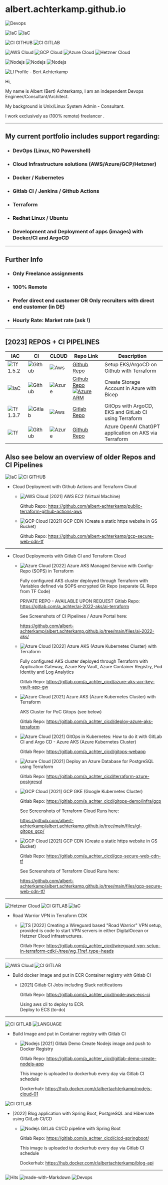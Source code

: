 # albert.achterkamp.github.io

  ![Devops](https://img.shields.io/badge/-100%25%20DevOps-blue)
  
   ![IaC](https://img.shields.io/badge/IaC-TERRAFORM-blueviolet) ![IaC](https://img.shields.io/badge/IaC-BICEP-blue)

   ![CI GITHUB](https://img.shields.io/badge/CI-GITHUB-black) ![CI GITLAB](https://img.shields.io/badge/CI-GITLAB-red)

   ![AWS Cloud](https://img.shields.io/badge/CLOUD-AWS-orange) ![GCP Cloud](https://img.shields.io/badge/CLOUD-GCP-brightgreen) ![Azure Cloud](https://img.shields.io/badge/CLOUD-AZURE-blue) ![Hetzner Cloud](https://img.shields.io/badge/CLOUD-HETZNER-red)

   ![Nodejs](https://img.shields.io/badge/code-JS-green) ![Nodejs](https://img.shields.io/badge/code-TS-blue) ![Nodejs](https://img.shields.io/badge/code-JAVA-purple)

![LI Profile - Bert Achterkamp](files/prof-bert-3.PNG?raw=true "LI Profile - Bert Achterkamp")

Hi,

My name is Albert (Bert) Achterkamp, I am an independent Devops Engineer/Consultant/Architect.

My background is Unix/Linux System Admin - Consultant.  

I work exclusively as (100% remote) freelancer .

----------------

## My current portfolio includes support regarding:

+ ### DevOps (Linux, NO Powershell)

+ ### Cloud Infrastructure solutions (AWS/Azure/GCP/Hetzner)

+ ### Docker / Kubernetes

+ ### Gitlab CI / Jenkins / Github Actions

+ ### Terraform 

+ ### Redhat Linux / Ubuntu

+ ### Development and Deployment of apps (images) with Docker/CI and ArgoCD

----------------

## Further Info

+ ### Only Freelance assignments

+ ### 100% Remote

+ ### Prefer direct end customer OR Only recruiters with direct end customer (in DE)

+ ### Hourly Rate: Market rate (ask !)

----------------


## [2023] REPOS + CI PIPELINES ##

|  IAC | CI | CLOUD| Repo Link | Description |
| ------------- | ------------- | -- | -- | -- |
| ![Tf](https://img.shields.io/badge/TERRAFORM-blueviolet) 1.5.2 | ![Github](https://img.shields.io/badge/GITHUB-blue) | ![Aws](https://img.shields.io/badge/AWS-orange) | [Github Repo](https://github.com/albert-achterkamp/terraform-eks-argocd/tree/eks_argo_1)| Setup EKS/ArgoCD on Github with Terraform |
| ![IaC](https://img.shields.io/badge/BICEP-blue)  | ![Github](https://img.shields.io/badge/GITHUB-blue)  | ![Azure](https://img.shields.io/badge/AZURE-blue) | [Github Repo](https://github.com/albert-achterkamp/Deploy-Bicep-files-by-using-GitHub-Actions.git)  [![Azure ARM](https://github.com/albert-achterkamp/Deploy-Bicep-files-by-using-GitHub-Actions/actions/workflows/main.yml/badge.svg)](https://github.com/albert-achterkamp/Deploy-Bicep-files-by-using-GitHub-Actions/actions/workflows/main.yml)| Create Storage Account in Azure with Bicep |
| ![Tf](https://img.shields.io/badge/TERRAFORM-blueviolet) 1.3.7 | ![Gitlab](https://img.shields.io/badge/GITLAB-red) | ![Aws](https://img.shields.io/badge/AWS-orange) | [Gitlab Repo](https://gitlab.com/a_achter_cicd/gitops-with-argocd-eks-and-gitlab-ci-using-terraform.git)| GitOps with ArgoCD, EKS and GitLab CI using Terraform |
| ![Tf](https://img.shields.io/badge/TERRAFORM-blueviolet)  | ![Github](https://img.shields.io/badge/GITHUB-blue) | ![Azure](https://img.shields.io/badge/AZURE-blue) | [Github Repo](https://github.com/albert-achterkamp/azure-openai-chatgpt-application-aks-terraform/tree/aks_ai_01)| Azure OpenAI ChatGPT application on AKS via Terraform |

## Also see below an overview of older Repos and CI Pipelines ##
      

![IaC](https://img.shields.io/badge/IaC-TERRAFORM-blueviolet)
![CI GITHUB](https://img.shields.io/badge/CI-GITHUB-black)

+ Cloud Deployment with Github Actions and Terraform Cloud

  + ![AWS Cloud](https://img.shields.io/badge/CLOUD-AWS-orange) [2021]
AWS EC2 (Virtual Machine)

    Github Repo: <https://github.com/albert-achterkamp/public-terraform-github-actions-aws>

  + ![GCP Cloud](https://img.shields.io/badge/CLOUD-GCP-brightgreen) [2021] GCP CDN (Create a static https website in GS Bucket)

    Github Repo: <https://github.com/albert-achterkamp/gcp-secure-web-cdn-tf>

----------------

+ Cloud Deployments with Gitlab CI and Terraform Cloud 

  + ![Azure Cloud](https://img.shields.io/badge/CLOUD-AZURE-blue) [2022] Azure AKS Managed Service with Config-Repo (SOPS) in Terraform

    Fully configured AKS cluster deployed through Terraform with Variables defined via SOPS encrypted Git Repo (separate GL Repo from TF Code)

    PRIVATE REPO - AVAILABLE UPON REQUEST Gitlab Repo: <https://gitlab.com/a_achter/ai-2022-aks/ai-terraform>   

    See Screenshots of CI Pipelines / Azure Portal here:

    <https://github.com/albert-achterkamp/albert.achterkamp.github.io/tree/main/files/ai-2022-aks/>

  + ![Azure Cloud](https://img.shields.io/badge/CLOUD-AZURE-blue) [2022] Azure AKS (Azure Kubernetes Cluster) with Terraform

    Fully configured AKS cluster deployed through Terraform with Application Gateway, Azure Key Vault, Azure Container Registry, Pod Identity and Log Analytics

    Gitlab Repo: <https://gitlab.com/a_achter_cicd/azure-aks-acr-key-vault-app-gw>

  + ![Azure Cloud](https://img.shields.io/badge/CLOUD-AZURE-blue) [2021] Azure AKS (Azure Kubernetes Cluster) with Terraform

    AKS Cluster for PoC Gitops (see below)

    Gitlab Repo: <https://gitlab.com/a_achter_cicd/deploy-azure-aks-terraform>

  + ![Azure Cloud](https://img.shields.io/badge/CLOUD-AZURE-blue) [2021] GitOps in Kubernetes: How to do it with GitLab CI and Argo CD -
  Azure AKS (Azure Kubernetes Cluster)

    Gitlab Repo: <https://gitlab.com/a_achter_cicd/gitops-webapp>

  + ![Azure Cloud](https://img.shields.io/badge/CLOUD-AZURE-blue) [2021] Deploy an Azure Database for PostgreSQL using Terraform

    Gitlab Repo: <https://gitlab.com/a_achter_cicd/terraform-azure-postgresql>

  + ![GCP Cloud](https://img.shields.io/badge/CLOUD-GCP-brightgreen) [2021] GCP GKE (Google Kubernetes Cluster)

    Gitlab Repo: <https://gitlab.com/a_achter_cicd/gitops-demo/infra/gcp>

    See Screenshots of Terraform Cloud Runs here:

    <https://github.com/albert-achterkamp/albert.achterkamp.github.io/tree/main/files/gl-gitops_gcp/>

  + ![GCP Cloud](https://img.shields.io/badge/CLOUD-GCP-brightgreen) [2021] GCP CDN (Create a static https website in GS Bucket)

    Gitlab Repo: <https://gitlab.com/a_achter_cicd/gcp-secure-web-cdn-tf>

    See Screenshots of Terraform Cloud Runs here:

    <https://github.com/albert-achterkamp/albert.achterkamp.github.io/tree/main/files/gcp-secure-web-cdn-tf/>


----------------
![Hetzner Cloud](https://img.shields.io/badge/CLOUD-Hetzner-red)
![CI GITLAB](https://img.shields.io/badge/CI-GITLAB-red)
![IaC](https://img.shields.io/badge/IaC-TERRAFORM_CDK-blueviolet)

+ Road Warrior VPN in Terraform CDK
  + ![TS](https://img.shields.io/badge/code-TS-blue) [2022] Creating a Wireguard based "Road Warrior" VPN setup, provided is code to start VPN servers in either DigitalOcean or Hetzner Cloud infrastructures.
    
    Gitlab Repo: <https://gitlab.com/a_achter_cicd/wireguard-vpn-setup-in-terraform-cdk/-/tree/wg_1?ref_type=heads>
  
----------------
![AWS Cloud](https://img.shields.io/badge/CLOUD-AWS-orange)
![CI GITLAB](https://img.shields.io/badge/CI-GITLAB-red)

+ Build docker image and put in ECR Container registry with Gitlab CI
  + [2021] Gitlab CI Jobs including Slack notifications

      Gitlab Repo: <https://gitlab.com/a_achter_cicd/node-aws-ecs-ci>

    Using aws cli to deploy to ECR.  
    Deploy to ECS (to-do)

----------------

![CI GITLAB](https://img.shields.io/badge/CI-GITLAB-red)
![LANGUAGE](https://img.shields.io/badge/LANGUAGE-JAVASCRIPT-blue)

+ Build Image and put in Container registry with Gitlab CI
  + ![Nodejs](https://img.shields.io/badge/code-JS-green) [2021] Gitlab Demo Create Nodejs image and push to Docker Registry

    Gitlab Repo: <https://gitlab.com/a_achter_cicd/gitlab-demo-create-nodejs-app>

    This image is uploaded to dockerhub every day via Gitlab CI schedule

    Dockerhub: https://hub.docker.com/r/albertachterkamp/nodejs-cloud-01

![CI GITLAB](https://img.shields.io/badge/CI-GITLAB-red)

+ [2022] Blog application with Spring Boot, PostgreSQL and Hibernate using GitLab CI/CD
  + ![Nodejs](https://img.shields.io/badge/code-JAVA-purple)  GitLab CI/CD pipeline with Spring Boot

    Gitlab Repo: <https://gitlab.com/a_achter_cicd/cicd-springboot/>

    This image is uploaded to dockerhub every day via Gitlab CI schedule

    Dockerhub: https://hub.docker.com/r/albertachterkamp/blog-api

    ----------------

![Hits](https://hits.seeyoufarm.com/api/count/incr/badge.svg?url=https%3A%2F%2Fgithub.com%2Falbert-achterkamp%2Falbert.achterkamp.github.io%2Fhit-counter&count_bg=%2379C83D&title_bg=%23555555&icon=&icon_color=%23E7E7E7&title=hits&edge_flat=false)
![made-with-Markdown](https://img.shields.io/badge/Made%20with-Markdown-1f425f.svg)
![Devops](https://img.shields.io/badge/-100%25%20DevOps-blue)
